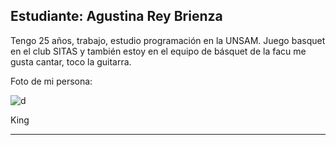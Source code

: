 ## Estudiante: Agustina Rey Brienza

Tengo 25 años, trabajo, estudio programación en la UNSAM. Juego basquet en el club SITAS y también estoy en el equipo de básquet de la facu me gusta cantar, toco la guitarra.

Foto de mi persona:

![d](https://i.postimg.cc/RV6K1DPQ/FOTO-4x4.png)

King

------
